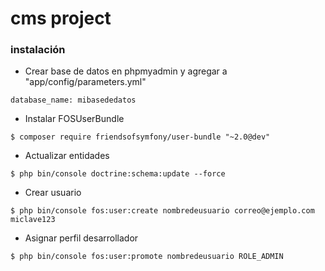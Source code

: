 # cms project

### instalación

* Crear base de datos en phpmyadmin y agregar a "app/config/parameters.yml"
```
database_name: mibasededatos
```
* Instalar FOSUserBundle
```
$ composer require friendsofsymfony/user-bundle "~2.0@dev"
```
* Actualizar entidades
```
$ php bin/console doctrine:schema:update --force
```
* Crear usuario
```
$ php bin/console fos:user:create nombredeusuario correo@ejemplo.com miclave123
```
* Asignar perfil desarrollador
```
$ php bin/console fos:user:promote nombredeusuario ROLE_ADMIN
```